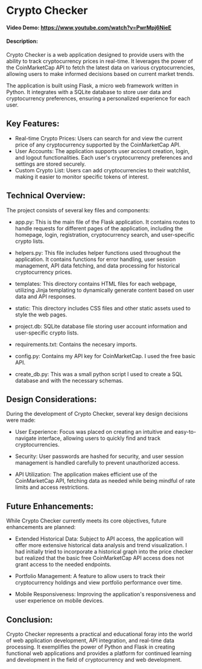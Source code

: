 # Crypto Checker
#### Video Demo:  <https://www.youtube.com/watch?v=PwrMpj6NieE>
#### Description:
Crypto Checker is a web application designed to provide users with the ability to track cryptocurrency prices in real-time. It leverages the power of the CoinMarketCap API to fetch the latest data on various cryptocurrencies, allowing users to make informed decisions based on current market trends.

The application is built using Flask, a micro web framework written in Python. It integrates with a SQLite database to store user data and cryptocurrency preferences, ensuring a personalized experience for each user.

## Key Features:

* Real-time Crypto Prices: Users can search for and view the current price of any cryptocurrency supported by the CoinMarketCap API.
* User Accounts: The application supports user account creation, login, and logout functionalities. Each user's cryptocurrency preferences and settings are stored securely.
* Custom Crypto List: Users can add cryptocurrencies to their watchlist, making it easier to monitor specific tokens of interest.

## Technical Overview:

The project consists of several key files and components:

* app.py: This is the main file of the Flask application. It contains routes to handle requests for different pages of the application, including the homepage, login, registration, cryptocurrency search, and user-specific crypto lists.

* helpers.py: This file includes helper functions used throughout the application. It contains functions for error handling, user session management, API data fetching, and data processing for historical cryptocurrency prices.

* templates: This directory contains HTML files for each webpage, utilizing Jinja templating to dynamically generate content based on user data and API responses.

* static: This directory includes CSS files and other static assets used to style the web pages.

* project.db: SQLite database file storing user account information and user-specific crypto lists.

* requirements.txt: Contains the necesary imports.

* config.py: Contains my API key for CoinMarketCap. I used the free basic API.

* create_db.py: This was a small python script I used to create a SQL database and with the necessary schemas.

## Design Considerations:
During the development of Crypto Checker, several key design decisions were made:

* User Experience: Focus was placed on creating an intuitive and easy-to-navigate interface, allowing users to quickly find and track cryptocurrencies.

* Security: User passwords are hashed for security, and user session management is handled carefully to prevent unauthorized access.

* API Utilization: The application makes efficient use of the CoinMarketCap API, fetching data as needed while being mindful of rate limits and access restrictions.

## Future Enhancements:
While Crypto Checker currently meets its core objectives, future enhancements are planned:

* Extended Historical Data: Subject to API access, the application will offer more extensive historical data analysis and trend visualization. I had initially tried to incorporate a historical graph into the price checker but realized that the basic free CoinMarketCap API access does not grant access to the needed endpoints.

* Portfolio Management: A feature to allow users to track their cryptocurrency holdings and view portfolio performance over time.

* Mobile Responsiveness: Improving the application's responsiveness and user experience on mobile devices.

## Conclusion:
Crypto Checker represents a practical and educational foray into the world of web application development, API integration, and real-time data processing. It exemplifies the power of Python and Flask in creating functional web applications and provides a platform for continued learning and development in the field of cryptocurrency and web development.
